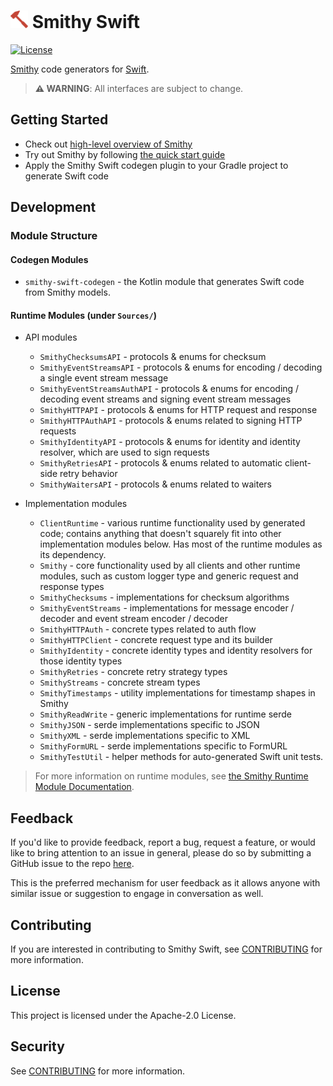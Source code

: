 # <img alt="Smithy" src="https://github.com/smithy-lang/smithy/blob/main/docs/_static/favicon.png?raw=true" width="28"> Smithy Swift

[![License][apache-badge]][apache-url]

[apache-badge]: https://img.shields.io/badge/License-Apache%202.0-blue.svg
[apache-url]: LICENSE

[Smithy](https://smithy.io/2.0/index.html) code generators for [Swift](https://www.swift.org).

> **⚠️ WARNING**: All interfaces are subject to change.

## Getting Started

- Check out [high-level overview of Smithy](https://smithy.io/2.0/index.html)
- Try out Smithy by following [the quick start guide](https://smithy.io/2.0/quickstart.html)
- Apply the Smithy Swift codegen plugin to your Gradle project to generate Swift code

## Development

### Module Structure

#### Codegen Modules

* `smithy-swift-codegen` - the Kotlin module that generates Swift code from Smithy models.

#### Runtime Modules (under `Sources/`)

* API modules
  * `SmithyChecksumsAPI` - protocols & enums for checksum
  * `SmithyEventStreamsAPI` - protocols & enums for encoding / decoding a single event stream message
  * `SmithyEventStreamsAuthAPI` - protocols & enums for encoding / decoding event streams and signing event stream messages
  * `SmithyHTTPAPI` - protocols & enums for HTTP request and response
  * `SmithyHTTPAuthAPI` - protocols & enums related to signing HTTP requests
  * `SmithyIdentityAPI` - protocols & enums for identity and identity resolver, which are used to sign requests
  * `SmithyRetriesAPI` - protocols & enums related to automatic client-side retry behavior
  * `SmithyWaitersAPI` - protocols & enums related to waiters


* Implementation modules
  * `ClientRuntime` - various runtime functionality used by generated code; contains
    anything that doesn't squarely fit into other implementation modules below. Has most
    of the runtime modules as its dependency.
  * `Smithy` - core functionality used by all clients and other runtime modules, such
               as custom logger type and generic request and response types
  * `SmithyChecksums` - implementations for checksum algorithms
  * `SmithyEventStreams` - implementations for message encoder / decoder and event stream encoder / decoder
  * `SmithyHTTPAuth` - concrete types related to auth flow
  * `SmithyHTTPClient` - concrete request type and its builder
  * `SmithyIdentity` - concrete identity types and identity resolvers for those identity types
  * `SmithyRetries` -  concrete retry strategy types
  * `SmithyStreams` - concrete stream types
  * `SmithyTimestamps` - utility implementations for timestamp shapes in Smithy
  * `SmithyReadWrite` - generic implementations for runtime serde
  * `SmithyJSON` - serde implementations specific to JSON
  * `SmithyXML` - serde implementations specific to XML
  * `SmithyFormURL` - serde implementations specific to FormURL
  * `SmithyTestUtil` - helper methods for auto-generated Swift unit tests.

> For more information on runtime modules, see [the Smithy Runtime Module Documentation](https://sdk.amazonaws.com/swift/api/awssdkforswift/latest/documentation/awssdkforswift#Smithy-Runtime-Module-Documentation).

## Feedback

If you'd like to provide feedback, report a bug, request a feature, or would like to bring
attention to an issue in general, please do so by submitting a GitHub issue to the repo [here](https://github.com/smithy-lang/smithy-swift/issues/new/choose).

This is the preferred mechanism for user feedback as it allows anyone with similar issue or suggestion to engage in conversation as well.

## Contributing

If you are interested in contributing to Smithy Swift, see [CONTRIBUTING](CONTRIBUTING.md) for more information.

## License

This project is licensed under the Apache-2.0 License.

## Security

See [CONTRIBUTING](CONTRIBUTING.md) for more information.

